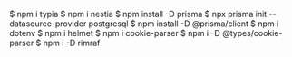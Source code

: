 $ npm i typia
$ npm i nestia
$ npm install -D prisma
$ npx prisma init --datasource-provider postgresql
$ npm install -D @prisma/client
$ npm i dotenv
$ npm i helmet
$ npm i cookie-parser
$ npm i -D @types/cookie-parser
$ npm i -D rimraf
